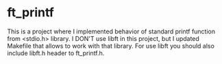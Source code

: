 # ft_printf
This is a project where I implemented behavior of standard printf function from <stdio.h> library. I DON'T use libft in this project, but I updated Makefile that allows to work with that library. For use libft you should also include libft.h header to ft_printf.h.
